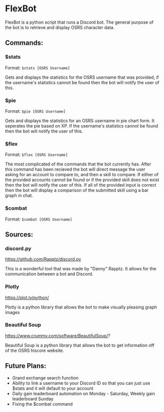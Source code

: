# FlexBot
FlexBot is a python script that runs a Discord bot. The general purpose of the bot is to retrieve and display OSRS character data.

## Commands:
### $stats
Format: `$stats [OSRS Username]`

Gets and displays the statistics for the OSRS username that was provided, if the username's statistics cannot be found then the bot will notify the user of this.

### $pie
Format: `$pie [OSRS Username]`

Gets and displays the statistics for an OSRS username in pie chart form. It seperates the pie based on XP. If the username's statistics cannot be found then the bot will notify the user of this.

### $flex
Format: `$flex [OSRS Username]`

The most complicated of the commands that the bot currently has. After this command has been recieved the bot will direct message the user asking for an account to compare to, and then a skill to compare. If either of the provided accounts cannot be found or if the provided skill does not exist then the bot will notify the user of this. If all of the provided input is correct then the bot will display a comparison of the submitted skill using a bar graph in chat.

### $combat
Format: `$combat [OSRS Username]`

## Sources:
### discord.py
https://github.com/Rapptz/discord.py

This is a wonderful tool that was made by "Danny" Rapptz. It allows for the communication between a bot and Discord.
### Plotly
https://plot.ly/python/

Plotly is a python library that allows the bot to make visually pleasing graph images
### Beautiful Soup
https://www.crummy.com/software/BeautifulSoup/?

Beautiful Soup is a python library that allows the bot to get information off of the OSRS hiscore website.

## Future Plans:
- Grand exchange search function
- Ability to link a username to your Discord ID so that you can just use $stats and it will default to your account
- Daily gain leaderboard automation on Monday - Saturday, Weekly gain leaderboard Sunday
- Fixing the $combat command